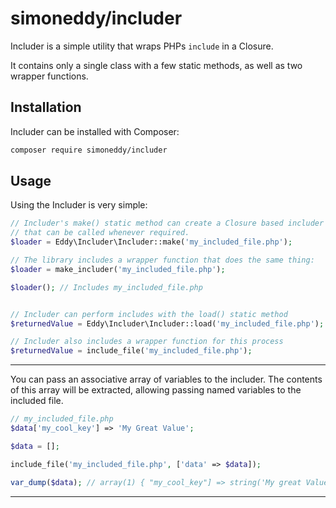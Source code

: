 # simoneddy/includer

Includer is a simple utility that wraps PHPs `include` in a Closure.

It contains only a single class with a few static methods, as well as two wrapper functions.

## Installation

Includer can be installed with Composer:

```sh
composer require simoneddy/includer
```

## Usage

Using the Includer is very simple:

```php
// Includer's make() static method can create a Closure based includer
// that can be called whenever required.
$loader = Eddy\Includer\Includer::make('my_included_file.php');

// The library includes a wrapper function that does the same thing:
$loader = make_includer('my_included_file.php');

$loader(); // Includes my_included_file.php


// Includer can perform includes with the load() static method
$returnedValue = Eddy\Includer\Includer::load('my_included_file.php');

// Includer also includes a wrapper function for this process
$returnedValue = include_file('my_included_file.php');
```

___

You can pass an associative array of variables to the includer. The contents of this array will be extracted, allowing passing named variables to the included file.

```php
// my_included_file.php
$data['my_cool_key'] => 'My Great Value';
```

```php
$data = [];

include_file('my_included_file.php', ['data' => $data]);

var_dump($data); // array(1) { "my_cool_key"] => string('My great Value') }
```

___
